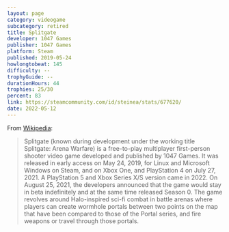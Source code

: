 ```yaml
---
layout: page
category: videogame
subcategory: retired
title: Splitgate
developer: 1047 Games
publisher: 1047 Games
platform: Steam
published: 2019-05-24
howlongtobeat: 145
difficulty: --
trophyGuide: --
durationHours: 44
trophies: 25/30
percent: 83
link: https://steamcommunity.com/id/steinea/stats/677620/
date: 2022-05-12
---
```


From [Wikipedia](https://en.wikipedia.org/wiki/Splitgate):

> Splitgate (known during development under the working title Splitgate: Arena Warfare) is a free-to-play multiplayer first-person shooter video game developed and published by 1047 Games. It was released in early access on May 24, 2019, for Linux and Microsoft Windows on Steam, and on Xbox One, and PlayStation 4 on July 27, 2021. A PlayStation 5 and Xbox Series X/S version came in 2022. On August 25, 2021, the developers announced that the game would stay in beta indefinitely and at the same time released Season 0. The game revolves around Halo-inspired sci-fi combat in battle arenas where players can create wormhole portals between two points on the map that have been compared to those of the Portal series, and fire weapons or travel through those portals.
